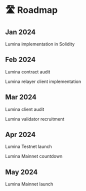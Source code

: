 # 🛣 Roadmap

## Jan 2024

Lumina implementation in Solidity

## Feb 2024

Lumina contract audit

Lumina relayer client implementation&#x20;

## Mar 2024

Lumina client audit

Lumina validator recruitment

## Apr 2024

Lumina Testnet launch&#x20;

Lumina Mainnet countdown

## May 2024

Lumina Mainnet launch



